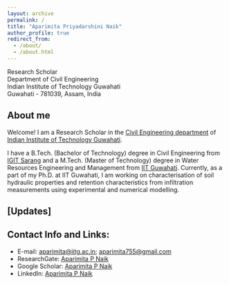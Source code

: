 ```yaml
---
layout: archive
permalink: /
title: "Aparimita Priyadarshini Naik"
author_profile: true
redirect_from: 
  - /about/
  - /about.html
---
```


Research Scholar <br/> 
Department of Civil Engineering <br/> 
Indian Institute of Technology Guwahati <br/> 
Guwahati - 781039, Assam, India <br/> 


## About me
Welcome! I am a Research Scholar in the [Civil Engineering department](https://iitg.ac.in/civil/site) of  [Indian Institute of Technology Guwahati](https://iitg.ac.in/).  

I have a B.Tech. (Bachelor of Technology) degree in Civil Engineering from [IGIT Sarang](https://igitsarang.ac.in/) and a M.Tech. (Master of Technology) degree in Water Resources Engineering and Management from [IIT Guwahati](https://iitg.ac.in/). Currently, as a part of my Ph.D. at IIT Guwahati, I am working on characterisation of soil hydraulic properties and retention characteristics from infiltration measurements using experimental and numerical modelling. 


## [Updates]


## Contact Info and Links:
* E-mail: aparimita@iitg.ac.in; aparimita755@gmail.com
* ResearchGate: [Aparimita P Naik](https://www.researchgate.net/profile/Aparimita-Naik)
* Google Scholar: [Aparimita P Naik](https://scholar.google.co.in/citations?user=ACfE5mwAAAAJ&hl=en)
* LinkedIn: [Aparimita P Naik](https://www.linkedin.com/in/aparimita-p-naik-229436126/)





